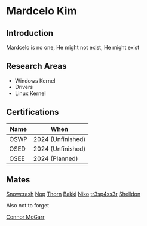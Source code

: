 # Mardcelo Kim

## Introduction

Mardcelo is no one, He might not exist, He might exist 

## Research Areas 

- Windows Kernel 
- Drivers 
- Linux Kernel 

## Certifications

| Name | When | 
| -------- | -------- | 
| OSWP | 2024 (Unfinished) | 
| OSED | 2024 (Unfinished) | 
| OSEE | 2024 (Planned) | 

## Mates 

[Snowcrash](https://github.com/snowcra5h) 
[Nop](https://github.com/nop-tech) 
[Thorn](https://github.com/GuildedThorn)
[Bakki](https://github.com/shubakki)
[Niko](https://github.com/Exploitables/)
[tr3sp4ss3r](https://github.com/tr3sp4ss3rexe)
[Shelldon](https://github.com/Sh3lldon)

Also not to forget 

[Connor McGarr](https://github.com/connormcgarr)
